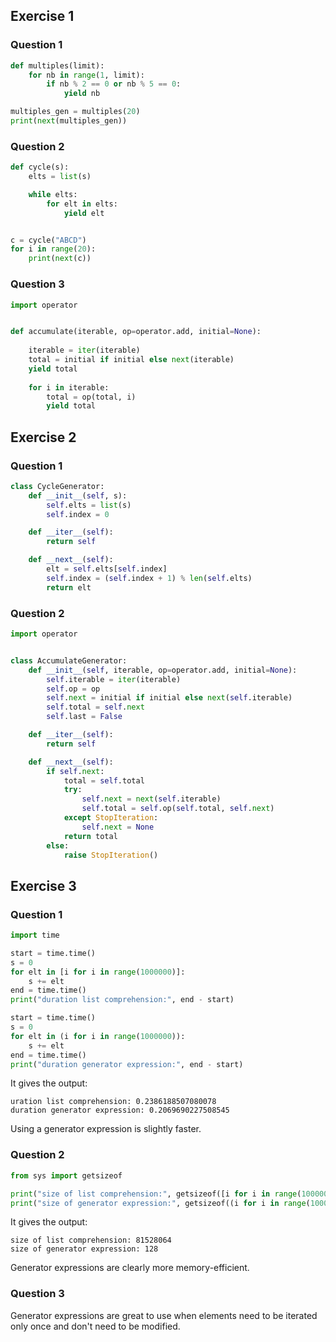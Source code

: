 ## Exercise 1

### Question 1

```py
def multiples(limit):
    for nb in range(1, limit):
        if nb % 2 == 0 or nb % 5 == 0:
            yield nb

multiples_gen = multiples(20)
print(next(multiples_gen))
```

### Question 2

```py
def cycle(s):
    elts = list(s)

    while elts:
        for elt in elts:
            yield elt


c = cycle("ABCD")
for i in range(20):
    print(next(c))
```

### Question 3

```py
import operator


def accumulate(iterable, op=operator.add, initial=None):
    
    iterable = iter(iterable)
    total = initial if initial else next(iterable)
    yield total
    
    for i in iterable:
        total = op(total, i)
        yield total
```

## Exercise 2

### Question 1

```py
class CycleGenerator:
    def __init__(self, s):
        self.elts = list(s)
        self.index = 0

    def __iter__(self):
        return self

    def __next__(self):
        elt = self.elts[self.index]
        self.index = (self.index + 1) % len(self.elts)
        return elt
```

### Question 2

```py
import operator


class AccumulateGenerator:
    def __init__(self, iterable, op=operator.add, initial=None):
        self.iterable = iter(iterable)
        self.op = op
        self.next = initial if initial else next(self.iterable)
        self.total = self.next
        self.last = False

    def __iter__(self):
        return self

    def __next__(self):
        if self.next:
            total = self.total
            try:
                self.next = next(self.iterable)
                self.total = self.op(self.total, self.next)
            except StopIteration:
                self.next = None
            return total
        else:
            raise StopIteration()
```

## Exercise 3

### Question 1

```py
import time

start = time.time()
s = 0
for elt in [i for i in range(1000000)]:
    s += elt
end = time.time()
print("duration list comprehension:", end - start)

start = time.time()
s = 0
for elt in (i for i in range(1000000)):
    s += elt
end = time.time()
print("duration generator expression:", end - start)
```

It gives the output:
```
uration list comprehension: 0.2386188507080078
duration generator expression: 0.2069690227508545
```

Using a generator expression is slightly faster.

### Question 2

```py
from sys import getsizeof

print("size of list comprehension:", getsizeof([i for i in range(10000000)]))
print("size of generator expression:", getsizeof((i for i in range(10000000))))
```

It gives the output:

```
size of list comprehension: 81528064
size of generator expression: 128
```

Generator expressions are clearly more memory-efficient.

### Question 3

Generator expressions are great to use when elements need to be iterated only once and don't need to be modified.
